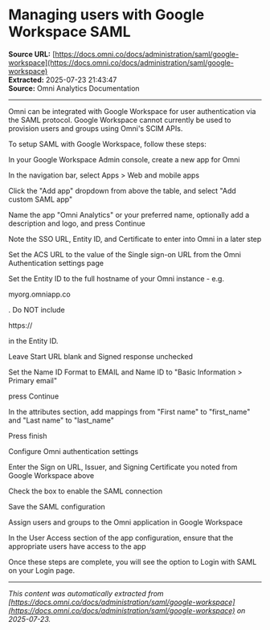 # Managing users with Google Workspace SAML

**Source URL:** [https://docs.omni.co/docs/administration/saml/google-workspace](https://docs.omni.co/docs/administration/saml/google-workspace)  
**Extracted:** 2025-07-23 21:43:47  
**Source:** Omni Analytics Documentation

---

Omni can be integrated with Google Workspace for user authentication via the SAML protocol. Google Workspace cannot currently be used to provision users and groups using Omni's SCIM APIs.

To setup SAML with Google Workspace, follow these steps:

In your Google Workspace Admin console, create a new app for Omni

In the navigation bar, select Apps > Web and mobile apps

Click the "Add app" dropdown from above the table, and select "Add custom SAML app"

Name the app "Omni Analytics" or your preferred name, optionally add a description and logo, and press Continue

Note the SSO URL, Entity ID, and Certificate to enter into Omni in a later step

Set the ACS URL to the value of the Single sign-on URL from the Omni Authentication settings page

Set the Entity ID to the full hostname of your Omni instance - e.g.

myorg.omniapp.co

. Do NOT include

https://

in the Entity ID.

Leave Start URL blank and Signed response unchecked

Set the Name ID Format to EMAIL and Name ID to "Basic Information > Primary email"

press Continue

In the attributes section, add mappings from "First name" to "first_name" and "Last name" to "last_name"

Press finish

Configure Omni authentication settings

Enter the Sign on URL, Issuer, and Signing Certificate you noted from Google Workspace above

Check the box to enable the SAML connection

Save the SAML configuration

Assign users and groups to the Omni application in Google Workspace

In the User Access section of the app configuration, ensure that the appropriate users have access to the app

Once these steps are complete, you will see the option to Login with SAML on your Login page.

---

*This content was automatically extracted from [https://docs.omni.co/docs/administration/saml/google-workspace](https://docs.omni.co/docs/administration/saml/google-workspace) on 2025-07-23.*
